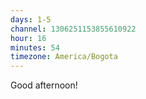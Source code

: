 ```yaml
---
days: 1-5
channel: 1306251153855610922
hour: 16
minutes: 54
timezone: America/Bogota
---
```


Good afternoon!
